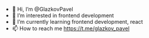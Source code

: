 - 👋 Hi, I’m @GlazkovPavel
- 👀 I’m interested in frontend development
- 🌱 I’m currently learning frontend development, react
- 📫 How to reach me https://t.me/glazkov_pavel

<!---
GlazkovPavel/GlazkovPavel is a ✨ special ✨ repository because its `README.md` (this file) appears on your GitHub profile.
You can click the Preview link to take a look at your changes.
--->
